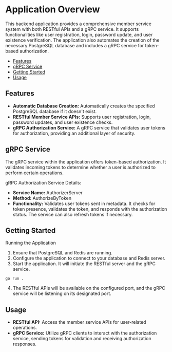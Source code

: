 # Application Overview
This backend application provides a comprehensive member service system with both RESTful APIs and a gRPC service. It supports functionalities like user registration, login, password update, and user existence verification. The application also automates the creation of the necessary PostgreSQL database and includes a gRPC service for token-based authorization.
- [Features](#features)
- [gRPC Service](#grpc-service)
- [Getting Started](#getting-started)
- [Usage](#usage)

## Features
- **Automatic Database Creation:** Automatically creates the specified PostgreSQL database if it doesn't exist.
- **RESTful Member Service APIs:** Supports user registration, login, password updates, and user existence checks.
- **gRPC Authorization Service:** A gRPC service that validates user tokens for authorization, providing an additional layer of security.

## gRPC Service
The gRPC service within the application offers token-based authorization. It validates incoming tokens to determine whether a user is authorized to perform certain operations.

gRPC Authorization Service Details:
- **Service Name:** AuthorizerServer
- **Method:** AuthorizeByToken
- **Functionality:** Validates user tokens sent in metadata. It checks for token presence, validates the token, and responds with the authorization status. The service can also refresh tokens if necessary.

## Getting Started
Running the Application
1. Ensure that PostgreSQL and Redis are running.
2. Configure the application to connect to your database and Redis server.
3. Start the application. It will initiate the RESTful server and the gRPC service.
```
go run .
```
4. The RESTful APIs will be available on the configured port, and the gRPC service will be listening on its designated port.

## Usage
- **RESTful API:** Access the member service APIs for user-related operations.
- **gRPC Service:** Utilize gRPC clients to interact with the authorization service, sending tokens for validation and receiving authorization responses.
